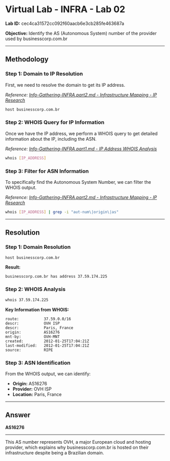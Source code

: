 # Virtual Lab - INFRA - Lab 02

**Lab ID:** cec4ca31572cc092f60aacb6e3cb285fe463687a

**Objective:** Identify the AS (Autonomous System) number of the provider used by businesscorp.com.br

---

## Methodology

### Step 1: Domain to IP Resolution
First, we need to resolve the domain to get its IP address.

*Reference: [Info-Gathering-INFRA.part2.md - Infrastructure Mapping - IP Research](../../../Info-Gathering-INFRA.part2.md#4-infrastructure-mapping---ip-research)*

```bash
host businesscorp.com.br
```

### Step 2: WHOIS Query for IP Information
Once we have the IP address, we perform a WHOIS query to get detailed information about the IP, including the ASN.

*Reference: [Info-Gathering-INFRA.part1.md - IP Address WHOIS Analysis](../../../Info-Gathering-INFRA.part1.md#6-ip-address-whois-analysis)*

```bash
whois [IP_ADDRESS]
```

### Step 3: Filter for ASN Information
To specifically find the Autonomous System Number, we can filter the WHOIS output.

*Reference: [Info-Gathering-INFRA.part2.md - Infrastructure Mapping - IP Research](../../../Info-Gathering-INFRA.part2.md#4-infrastructure-mapping---ip-research)*

```bash
whois [IP_ADDRESS] | grep -i "aut-num\|origin\|as"
```

---

## Resolution

### Step 1: Domain Resolution
```bash
host businesscorp.com.br
```

**Result:**
```
businesscorp.com.br has address 37.59.174.225
```

### Step 2: WHOIS Analysis
```bash
whois 37.59.174.225
```

**Key Information from WHOIS:**
```
route:           37.59.0.0/16
descr:           OVH ISP
descr:           Paris, France
origin:          AS16276
mnt-by:          OVH-MNT
created:         2012-01-25T17:04:21Z
last-modified:   2012-01-25T17:04:21Z
source:          RIPE
```

### Step 3: ASN Identification
From the WHOIS output, we can identify:
- **Origin:** AS16276
- **Provider:** OVH ISP
- **Location:** Paris, France

---

## Answer

**AS16276**

---

This AS number represents OVH, a major European cloud and hosting provider, which explains why businesscorp.com.br is hosted on their infrastructure despite being a Brazilian domain.
